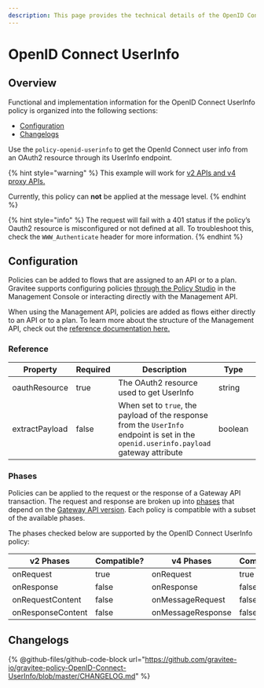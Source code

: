 ```yaml
---
description: This page provides the technical details of the OpenID Connect UserInfo policy
---
```


# OpenID Connect UserInfo

## Overview

Functional and implementation information for the OpenID Connect UserInfo policy is organized into the following sections:

* [Configuration](template-policy-rework-structure-30.md#configuration)
* [Changelogs](template-policy-rework-structure-30.md#changelogs)

Use the `policy-openid-userinfo` to get the OpenId Connect user info from an OAuth2 resource through its UserInfo endpoint.

{% hint style="warning" %}
This example will work for [v2 APIs and v4 proxy APIs.](../../overview/gravitee-api-definitions-and-execution-engines.md)

Currently, this policy can **not** be applied at the message level.
{% endhint %}

{% hint style="info" %}
The request will fail with a 401 status if the policy’s Oauth2 resource is misconfigured or not defined at all. To troubleshoot this, check the `WWW_Authenticate` header for more information.
{% endhint %}

## Configuration

Policies can be added to flows that are assigned to an API or to a plan. Gravitee supports configuring policies [through the Policy Studio](../../guides/policy-design/) in the Management Console or interacting directly with the Management API.

When using the Management API, policies are added as flows either directly to an API or to a plan. To learn more about the structure of the Management API, check out the [reference documentation here.](../management-api-reference/)

### Reference

<table><thead><tr><th>Property</th><th data-type="checkbox">Required</th><th>Description</th><th>Type</th><th>Default</th></tr></thead><tbody><tr><td>oauthResource</td><td>true</td><td>The OAuth2 resource used to get UserInfo</td><td>string</td><td></td></tr><tr><td>extractPayload</td><td>false</td><td>When set to <code>true</code>, the payload of the response from the <code>UserInfo</code> endpoint is set in the <code>openid.userinfo.payload</code> gateway attribute</td><td>boolean</td><td></td></tr></tbody></table>

### Phases

Policies can be applied to the request or the response of a Gateway API transaction. The request and response are broken up into [phases](broken-reference) that depend on the [Gateway API version](../../overview/gravitee-api-definitions-and-execution-engines.md). Each policy is compatible with a subset of the available phases.

The phases checked below are supported by the OpenID Connect UserInfo policy:

<table data-full-width="false"><thead><tr><th width="209">v2 Phases</th><th width="139" data-type="checkbox">Compatible?</th><th width="188.41136671177264">v4 Phases</th><th data-type="checkbox">Compatible?</th></tr></thead><tbody><tr><td>onRequest</td><td>true</td><td>onRequest</td><td>true</td></tr><tr><td>onResponse</td><td>false</td><td>onResponse</td><td>false</td></tr><tr><td>onRequestContent</td><td>false</td><td>onMessageRequest</td><td>false</td></tr><tr><td>onResponseContent</td><td>false</td><td>onMessageResponse</td><td>false</td></tr></tbody></table>

## Changelogs

{% @github-files/github-code-block url="https://github.com/gravitee-io/gravitee-policy-OpenID-Connect-UserInfo/blob/master/CHANGELOG.md" %}
